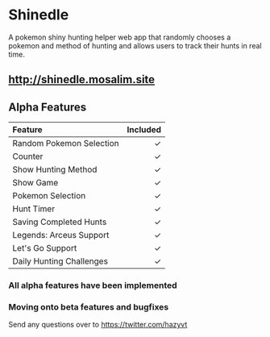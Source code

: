 # Shinedle

A pokemon shiny hunting helper web app that randomly chooses a pokemon and method of hunting and allows users to track their hunts in real time.

## http://shinedle.mosalim.site

## Alpha Features
|Feature|Included|
|:-------|--------:|
|Random Pokemon Selection| &check;|
|Counter|&check;|
|Show Hunting Method|&check;|
|Show Game|&check;|
|Pokemon Selection|&check;|
|Hunt Timer|&check;|
|Saving Completed Hunts|&check;|
|Legends: Arceus Support|&check;|
|Let's Go Support|&check;|
|Daily Hunting Challenges|&check;|

### All alpha features have been implemented
### Moving onto beta features and bugfixes

Send any questions over to https://twitter.com/hazyvt